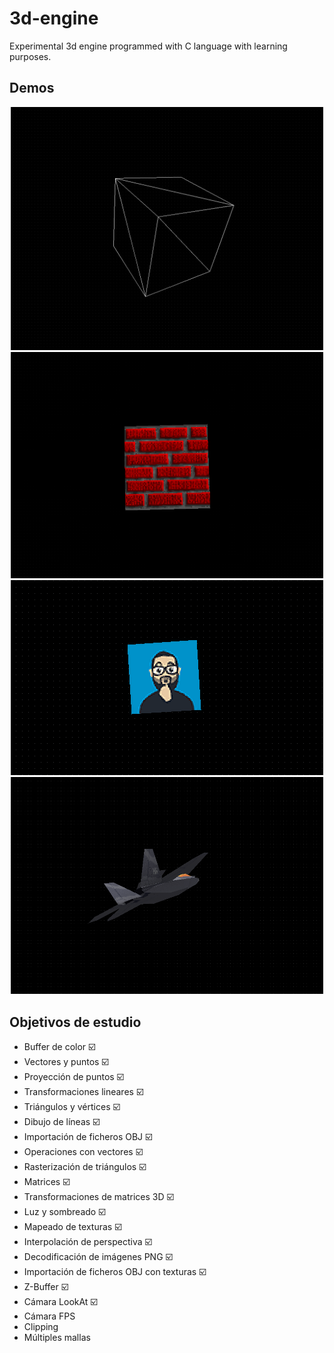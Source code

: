 # 3d-engine

Experimental 3d engine programmed with C language with learning purposes.

## Demos

<div align="center"><img src="/docs/demo_01.gif" width="500px"/></div>

<div align="center"><img src="/docs/demo_02.gif" width="500px"/></div>

<div align="center"><img src="/docs/demo_03.gif" width="500px"/></div>

<div align="center"><img src="/docs/demo_04.gif" width="500px"/></div>

## Objetivos de estudio

- Buffer de color ☑️
- Vectores y puntos ☑️
- Proyección de puntos ☑️
- Transformaciones lineares ☑️
- Triángulos y vértices ☑️
- Dibujo de líneas ☑️
- Importación de ficheros OBJ ☑️
- Operaciones con vectores ☑️
- Rasterización de triángulos ☑️
- Matrices ☑️
- Transformaciones de matrices 3D ☑️
- Luz y sombreado ☑️
- Mapeado de texturas ☑️
- Interpolación de perspectiva ☑️
- Decodificación de imágenes PNG ☑️
- Importación de ficheros OBJ con texturas ☑️
- Z-Buffer ☑️
- Cámara LookAt ☑️
- Cámara FPS
- Clipping
- Múltiples mallas
